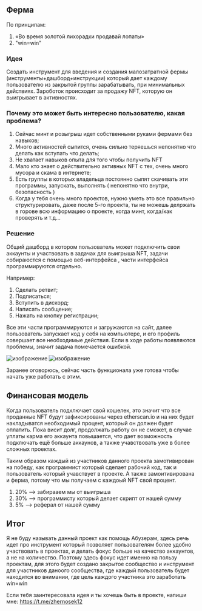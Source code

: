 
## Ферма

По принципам:

1. «Во время золотой лихорадки продавай лопаты»
2. "win=win"

### Идея

Создать инструмент для введения и создания малозатратной фермы (инструменты+дашборд+инструкции) 
который дает каждому пользователю из закрытой группы зарабатывать, при минимальных действиях.
Зароботок происходит за продажу NFT, которую он выигрывает в активностях.


### Почему это может быть интересно пользователю, какая проблема?

1. Сейчас минт и розыгрыш идет собственными руками фермами без навыков;
1. Много активностей сыпится, очень сильно теряешься непонятно что делать как вступать что делать;
2. Не хватает навыков опыта для того чтобы получить NFT
3. Мало кто знает о действительно активных NFT с тех, очень много мусора и скама в интернете;
4. Есть группы в которых владельца постоянно сыпят скачивать эти программы, запускать, выполнять ( непонятно что внутри, безопасность )
5. Когда у тебя очень много проектов, нужно уметь это все правильно структурировать, даже после 5-го проекта, ты не можешь делржать в горове всю информацию о проекте, когда минт, когда/как проверять и т.д...


### Решение

Общий дашборд в котором пользователь может подключить свои аккаунты и участвовать в задачах для выигрыша NFT, задачи собираюстся с помощью веб-интерфейса , части интерфейса программируются отдельно. 

Например:
1. Сделать ретвит;
2. Подписаться;
3. Вступить в дискорд;
4. Написать сообщение;
5. Нажать на кнопку регистрации;

Все эти части программируются и загружаются на сайт, далее пользователь запускает код у себя на компьютере, и его профиль совершает все необходимые действия.
Если в ходе работы появляются проблемы, значит задача помечается ошибкой.

![изображение](https://user-images.githubusercontent.com/17593539/212983441-2ae2523b-cffc-4984-bb9c-371aba1da477.png)
![изображение](https://user-images.githubusercontent.com/17593539/212983468-691cff75-0f74-4b0d-9b87-a30580c8cf94.png)

Заранее оговорюсь, сейчас часть функционала уже готова чтобы начать уже работать с этим.

## Финансовая модель

Когда пользователь подключает свой кошелек, это значит что все проданные NFT будут зафиксированы через etherscan.io и на них будет накладыватся необходимый процент, который он должен будет оплатить. Пока висит долг, продолжать работу он не сможет, в случае уплаты карма его аккаунта повышается, что дает возможность подключать ещё больше аккаунов, а также учавствовать уже в более сложных проектах.

Таким образом каждый из участников данного проекта замотивирован на победу, как программист который сделает рабочий код, так и пользователь который учавствует в проекте. А также замоитивирована и ферма, потому что мы получаем с каждоый NFT свой процент.

1. 20% --> забирааем мы от выигрыша
2. 30% --> программисту который делает скрипт от нашей сумму
3. 5% --> реферал от нашей сумму


## Итог

Я не буду называть данный проект как помощь Абузерам, здесь речь идет про инструмент который позволяет пользователям более удобно участвовать в проектах, и делать фокус больше на качество аккаунтов, а не на количество. 
Поэтому здесь фокус идет именно на пользу проектам, для этого будет создано закрытое сообщество и инструмент для участников даноого сообщества, где каждый пользователь будет находится во внимании, где цель каждого участника это заработать win=win

Если тебя заинтересовала идея и ты хочешь быть в проекте, напиши мне: https://t.me/zhernosek12
